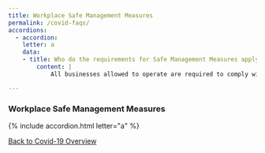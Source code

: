 ```yaml
---
title: Workplace Safe Management Measures
permalink: /covid-faqs/
accordions:
  - accordion:
    letter: a
    data:
    - title: Who do the requirements for Safe Management Measures apply to?
        content: |
            All businesses allowed to operate are required to comply with the Safe Management Measures (SMMs) for workplaces as well as the SMMs for their sector/activity. 

---
```


### Workplace Safe Management Measures

{% include accordion.html letter="a" %}


[Back to Covid-19 Overview](/covid/)
